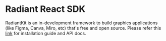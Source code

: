 # Radiant React SDK

RadiantKit is an in-development framework to build graphics applications (like Figma, Canva, Miro, etc) that's free and open source. Please refer this [link](https://docs.radiantkit.xyz/) for installation guide and API docs.
